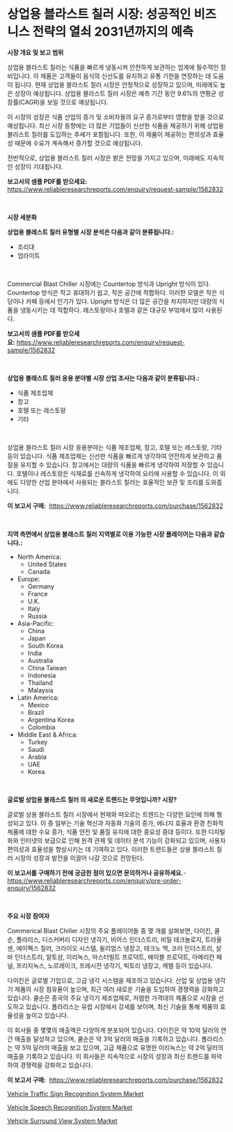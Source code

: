 <p><h1>상업용 블라스트 칠러 시장: 성공적인 비즈니스 전략의 열쇠 2031년까지의 예측</h1></p><p><strong>시장 개요 및 보고 범위</strong></p>
<p><p>상업용 블라스트 칠러는 식품을 빠르게 냉동시켜 안전하게 보관하는 업계에 필수적인 장비입니다. 이 제품은 고객들이 음식의 신선도를 유지하고 유통 기한을 연장하는 데 도움이 됩니다. 현재 상업용 블라스트 칠러 시장은 안정적으로 성장하고 있으며, 미래에도 높은 성장이 예상됩니다. 상업용 블라스트 칠러 시장은 예측 기간 동안 9.6%의 연평균 성장률(CAGR)을 보일 것으로 예상됩니다.</p><p>이 시장의 성장은 식품 산업의 증가 및 소비자들의 요구 증가로부터 영향을 받을 것으로 예상됩니다. 최신 시장 동향에는 더 많은 기업들이 신선한 식품을 제공하기 위해 상업용 블라스트 칠러를 도입하는 추세가 포함됩니다. 또한, 이 제품이 제공하는 편의성과 효율성 때문에 수요가 계속해서 증가할 것으로 예상됩니다.</p><p>전반적으로, 상업용 블라스트 칠러 시장은 밝은 전망을 가지고 있으며, 미래에도 지속적인 성장이 기대됩니다.</p></p>
<p><strong>보고서의 샘플 PDF를 받으세요:</strong> <a href="https://www.reliableresearchreports.com/enquiry/request-sample/1562832">https://www.reliableresearchreports.com/enquiry/request-sample/1562832</a></p>
<p>&nbsp;</p>
<p><strong>시장 세분화</strong></p>
<p><strong>상업용 블래스트 칠러 유형별 시장 분석은 다음과 같이 분류됩니다.:</strong></p>
<p><ul><li>조리대</li><li>업라이트</li></ul></p>
<p>&nbsp;</p>
<p><p>Commercial Blast Chiller 시장에는 Countertop 방식과 Upright 방식이 있다. Countertop 방식은 작고 휴대하기 쉽고, 작은 공간에 적합하다. 이러한 모델은 작은 식당이나 카페 등에서 인기가 있다. Upright 방식은 더 많은 공간을 차지하지만 대량의 식품을 냉동시키는 데 적합하다. 레스토랑이나 호텔과 같은 대규모 부엌에서 많이 사용된다.</p></p>
<p><strong>보고서의 샘플 PDF를 받으세요:</strong>&nbsp;<a href="https://www.reliableresearchreports.com/enquiry/request-sample/1562832">https://www.reliableresearchreports.com/enquiry/request-sample/1562832</a></p>
<p>&nbsp;</p>
<p><strong> 상업용 블래스트 칠러 응용 분야별 시장 산업 조사는 다음과 같이 분류됩니다.:</strong></p>
<p><ul><li>식품 제조업체</li><li>창고</li><li>호텔 또는 레스토랑</li><li>기타</li></ul></p>
<p>&nbsp;</p>
<p><p>상업용 블라스트 칠러 시장 응용분야는 식품 제조업체, 창고, 호텔 또는 레스토랑, 기타 등이 있습니다. 식품 제조업체는 신선한 식품을 빠르게 냉각하여 안전하게 보관하고 품질을 유지할 수 있습니다. 창고에서는 대량의 식품을 빠르게 냉각하여 저장할 수 있습니다. 호텔이나 레스토랑은 식재료를 신속하게 냉각하여 요리에 사용할 수 있습니다. 이 외에도 다양한 산업 분야에서 사용되는 블라스트 칠러는 효율적인 보관 및 조리를 도와줍니다.</p></p>
<p><strong>이 보고서 구매:</strong>&nbsp; <a href="https://www.reliableresearchreports.com/purchase/1562832">https://www.reliableresearchreports.com/purchase/1562832</a></p>
<p>&nbsp;</p>
<p><strong>지역 측면에서 상업용 블래스트 칠러 지역별로 이용 가능한 시장 플레이어는 다음과 같습니다.:</strong></p>
<p><ul>
    <li>
        North America:
        <ul>
            <li>United States</li>
            <li>Canada</li>
        </ul>
    </li>
    <li>
        Europe:
        <ul>
            <li>Germany</li>
            <li>France</li>
            <li>U.K.</li>
            <li>Italy</li>
            <li>Russia</li>
        </ul>
    </li>
    <li>
        Asia-Pacific:
        <ul>
            <li>China</li>
            <li>Japan</li>
            <li>South Korea</li>
            <li>India</li>
            <li>Australia</li>
            <li>China Taiwan</li>
            <li>Indonesia</li>
            <li>Thailand</li>
            <li>Malaysia</li>
        </ul>
    </li>
    <li>
        Latin America:
        <ul>
            <li>Mexico</li>
            <li>Brazil</li>
            <li>Argentina Korea</li>
            <li>Colombia</li>
        </ul>
    </li>
    <li>
        Middle East & Africa:
        <ul>
            <li>Turkey</li>
            <li>Saudi</li>
            <li>Arabia</li>
            <li>UAE</li>
            <li>Korea</li>
        </ul>
    </li>
    </ul></p>
<p>&nbsp;</p>
<p><strong>글로벌 상업용 블래스트 칠러 의 새로운 트렌드는 무엇입니까? 시장?</strong></p>
<p><p>글로벌 상용 블라스트 칠러 시장에서 현재와 떠오르는 트렌드는 다양한 요인에 의해 형성되고 있다. 이 중 일부는 기술 혁신과 자동화 기술의 증가, 에너지 효율과 환경 친화적 제품에 대한 수요 증가, 식품 안전 및 품질 유지에 대한 중요성 증대 등이다. 또한 디지털화와 인터넷의 보급으로 인해 원격 관제 및 데이터 분석 기능이 강화되고 있으며, 사용자 편의성과 효율성을 향상시키는 데 기여하고 있다. 이러한 트렌드들은 상용 블라스트 칠러 시장의 성장과 발전을 이끌어 나갈 것으로 전망된다.</p></p>
<p><strong>이 보고서를 구매하기 전에 궁금한 점이 있으면 문의하거나 공유하세요.</strong>- <a href="https://www.reliableresearchreports.com/enquiry/pre-order-enquiry/1562832">https://www.reliableresearchreports.com/enquiry/pre-order-enquiry/1562832</a></p>
<p>&nbsp;</p>
<p><strong>주요 시장 참여자</strong></p>
<p><p>Commerical Blast Chiller 시장의 주요 플레이어들 중 몇 개를 살펴보면, 다이킨, 쿨순, 폴라리스, 디스커버리 디자인 냉각기, 비어스 인더스트리, 비밀 테크놀로지, 트라울센, 에이펙스 칠러, 크라이오 시스템, 윌리엄스 냉장고, 테크노 맥, 코러 인더스트리, 살바 인더스트리, 알토샴, 이리녹스, 마스터빌트 프로덕트, 에이블 프로덕트, 아메리칸 패널, 프리지녹스, 노르레이크, 프레시전 냉각기, 빅토리 냉장고, 캐렐 등이 있습니다.</p><p>다이킨은 글로벌 기업으로, 고급 냉각 시스템을 제조하고 있습니다. 산업 및 상업용 냉각기 제품의 시장 점유율이 높으며, 최근 여러 새로운 기술을 도입하여 경쟁력을 강화하고 있습니다. 쿨순은 중국의 주요 냉각기 제조업체로, 저렴한 가격대의 제품으로 시장을 선도하고 있습니다. 폴라리스는 유럽 시장에서 강세를 보이며, 최신 기술을 통해 제품의 효율성을 높이고 있습니다.</p><p>이 회사들 중 몇몇의 매출액은 다양하게 분포되어 있습니다. 다이킨은 약 10억 달러의 연간 매출을 달성하고 있으며, 쿨순은 약 3억 달러의 매출을 기록하고 있습니다. 폴라리스는 약 5억 달러의 매출을 보고 있으며, 고급 제품으로 유명한 이리녹스는 약 2억 달러의 매출을 기록하고 있습니다. 이 회사들은 지속적으로 시장의 성장과 최신 트렌드를 파악하여 경쟁력을 강화하고 있습니다.</p></p>
<p><strong>이 보고서 구매:</strong>&nbsp;&nbsp;<a href="https://www.reliableresearchreports.com/purchase/1562832">https://www.reliableresearchreports.com/purchase/1562832</a></p>
<p><p><a href="https://artistic-helicopter-ca9.notion.site/Vehicle-Traffic-Sign-Recognition-System-Market-Furnish-Information-about-Market-Size-Market-Share--afb50606833b4a8996fa3ca00350ba63">Vehicle Traffic Sign Recognition System Market</a></p><p><a href="https://valiant-lunge-8fe.notion.site/Vehicle-Speech-Recognition-System-Market-Size-and-Examines-its-Market-Scope-with-a-Primary-Focus-o-e7d2ccb22655498981aec10bbfaf2dd8">Vehicle Speech Recognition System Market</a></p><p><a href="https://picayune-night-cbd.notion.site/Vehicle-Surround-View-System-Market-with-the-goal-of-estimating-the-market-size-and-future-growth-po-02370071e47949b68c8343dfa7f878ad">Vehicle Surround View System Market</a></p></p>
